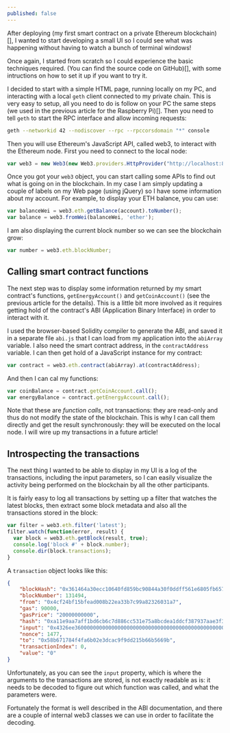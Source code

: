 ```yaml
---
published: false
---
```

After deploying (my first smart contract on a private Ethereum blockchain)[], I wanted to start developing a small UI so I could see what was happening without having to watch a bunch of terminal windows!

Once again, I started from scratch so I could experience the basic techniques required. (You can find the source code on GitHub)[], with some intructions on how to set it up if you want to try it.

I decided to start with a simple HTML page, running locally on my PC, and interacting with a local `geth` client connected to my private chain. This is very easy to setup, all you need to do is follow on your PC the same steps (we used in the previous article for the Raspberry Pi)[]. Then you need to tell `geth` to start the RPC interface and allow incoming requests:

``` sh
geth --networkid 42 --nodiscover --rpc --rpccorsdomain "*" console
```

Then you will use Ethereum's JavaScript API, called web3, to interact with the Ethereum node. First you need to connect to the local node:

``` javascript
var web3 = new Web3(new Web3.providers.HttpProvider("http://localhost:8545"));
```

Once you got your `web3` object, you can start calling some APIs to find out what is going on in the blockchain. In my case I am simply updating a couple of labels on my Web page (using jQuery) so I have some information about my account. For example, to display your ETH balance, you can use:

``` javascript
var balanceWei = web3.eth.getBalance(account).toNumber();
var balance = web3.fromWei(balanceWei, 'ether');
```

I am also displaying the current block number so we can see the blockchain grow:

``` javascript
var number = web3.eth.blockNumber;
```

## Calling smart contract functions

The next step was to display some information returned by my smart contract's functions, `getEnergyAccount()` and `getCoinAccount()` (see the previous article for the details). This is a little bit more involved as it requires getting hold of the contract's ABI (Application Binary Interface) in order to interact with it.

I used the browser-based Solidity compiler to generate the ABI, and saved it in a separate file `abi.js` that I can load from my application into the `abiArray` variable. I also need the smart contract address, in the `contractAddress` variable. I can then get hold of a JavaScript instance for my contract:

``` javascript
var contract = web3.eth.contract(abiArray).at(contractAddress);
```

And then I can cal my functions:

``` javascript
var coinBalance = contract.getCoinAccount.call();
var energyBalance = contract.getEnergyAccount.call();
```

Note that these are *function calls*, not transactions: they are read-only and thus do not modify the state of the blockchain. This is why I can call them directly and get the result synchronously: they will be executed on the local node. I will wire up my transactions in a future article!

## Introspecting the transactions

The next thing I wanted to be able to display in my UI is a log of the transactions, including the input parameters, so I can easily visualize the activity being performed on the blockchain by all the other participants.

It is fairly easy to log all transactions by setting up a filter that watches the latest blocks, then extract some block metadata and also all the transactions stored in the block:


``` javascript
var filter = web3.eth.filter('latest');
filter.watch(function(error, result) {
  var block = web3.eth.getBlock(result, true);
  console.log('block #' + block.number);
  console.dir(block.transactions);
}
```
  
A `transaction` object looks like this:

``` json
{
	"blockHash": "0x361464a30ecc10640fd859bc90844a30f0ddff561e6805fb657aff0567da7b4f",
	"blockNumber": 131494,
	"from": "0x4cf24bf15bfead008b22ea33b7c99a82326031a7",
	"gas": 90000,
	"gasPrice": "20000000000",
	"hash": "0xa11e9aa7aff1bd6cb6c7d886cc531e75a8bcdea1ddcf387937aae3f3a0addb20",
	"input": "0x4326ee36000000000000000000000000000000000000000000000000000000000000034b",
	"nonce": 1477,
	"to": "0x58b671784f4fa6b02e3dcac9f9dd215b66b5669b",
	"transactionIndex": 0,
	"value": "0"
}
```

Unfortunately, as you can see the `input` property, which is where the arguments to the transactions are stored, is not exactly readable as is: it needs to be decoded to figure out which function was called, and what the parameters were.

Fortunately the format is well described in the ABI documentation, and there are a couple of internal web3 classes we can use in order to facilitate the decoding.


